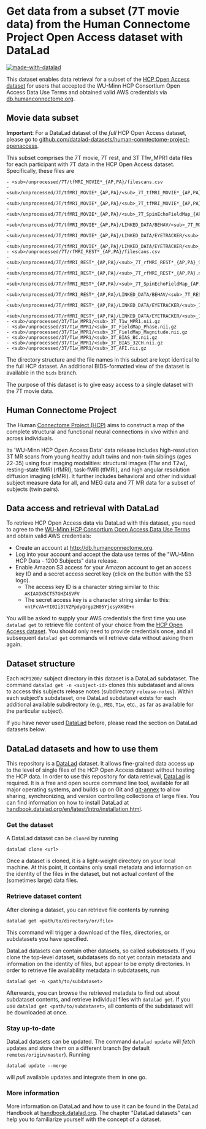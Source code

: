 # Get data from a subset (7T movie data) from the Human Connectome Project Open Access dataset with DataLad

[![made-with-datalad](https://www.datalad.org/badges/made_with.svg)](https://datalad.org)

This dataset enables data retrieval for a subset of the
[HCP Open Access dataset](https://registry.opendata.aws/hcp-openaccess/) for users
that accepted the WU-Minn HCP Consortium Open Access Data Use Terms and obtained
valid AWS credentials via [db.humanconnectome.org](http://db.humanconnectome.org).

## Movie data subset
**Important**: For a DataLad dataset of the *full* HCP Open Access dataset,
please go to
[github.com/datalad-datasets/human-conntectome-project-openaccess](https://github.com/datalad-datasets/human-connectome-project-openaccess).

This subset comprises the 7T movie, 7T rest, and 3T T1w_MPR1 data files for each
participant with 7T data in the HCP Open Access dataset.
Specifically, these files are

```
- <sub>/unprocessed/7T/tfMRI_MOVIE*_{AP,PA}/filescans.csv
- <sub>/unprocessed/7T/tfMRI_MOVIE*_{AP,PA}/<sub>_7T_tfMRI_MOVIE*_{AP,PA}_SBRef.nii.gz
- <sub>/unprocessed/7T/tfMRI_MOVIE*_{AP,PA}/<sub>_7T_tfMRI_MOVIE*_{AP,PA}.nii.gz
- <sub>/unprocessed/7T/tfMRI_MOVIE*_{AP,PA}/<sub>_7T_SpinEchoFieldMap_{AP,PA}.nii.gz
- <sub>/unprocessed/7T/tfMRI_MOVIE*_{AP,PA}/LINKED_DATA/BEHAV/<sub>_7T_MOV*_behav.xml
- <sub>/unprocessed/7T/tfMRI_MOVIE*_{AP,PA}/LINKED_DATA/EYETRACKER/<sub>_7T_MOV*_eyetrack.asc
- <sub>/unprocessed/7T/tfMRI_MOVIE*_{AP,PA}/LINKED_DATA/EYETRACKER/<sub>_7T_MOV*_eyetrack_summary.csv
- <sub>/unprocessed/7T/rfMRI_REST*_{AP,PA}/filescans.csv
- <sub>/unprocessed/7T/rfMRI_REST*_{AP,PA}/<sub>_7T_rfMRI_REST*_{AP,PA}_SBRef.nii.gz
- <sub>/unprocessed/7T/rfMRI_REST*_{AP,PA}/<sub>_7T_rfMRI_REST*_{AP,PA}.nii.gz
- <sub>/unprocessed/7T/rfMRI_REST*_{AP,PA}/<sub>_7T_SpinEchoFieldMap_{AP,PA}.nii.gz
- <sub>/unprocessed/7T/rfMRI_REST*_{AP,PA}/LINKED_DATA/BEHAV/<sub>_7T_REST*_behav.xml
- <sub>/unprocessed/7T/rfMRI_REST*_{AP,PA}/LINKED_DATA/EYETRACKER/<sub>_7T_REST*_eyetrack.asc
- <sub>/unprocessed/7T/rfMRI_REST*_{AP,PA}/LINKED_DATA/EYETRACKER/<sub>_7T_REST*_eyetrack_summary.csv
- <sub>/unprocessed/3T/T1w_MPR1/<sub>_3T_T1w_MPR1.nii.gz
- <sub>/unprocessed/3T/T1w_MPR1/<sub>_3T_FieldMap_Phase.nii.gz
- <sub>/unprocessed/3T/T1w_MPR1/<sub>_3T_FieldMap_Magnitude.nii.gz
- <sub>/unprocessed/3T/T1w_MPR1/<sub>_3T_BIAS_BC.nii.gz
- <sub>/unprocessed/3T/T1w_MPR1/<sub>_3T_BIAS_32CH.nii.gz
- <sub>/unprocessed/3T/T1w_MPR1/<sub>_3T_AFI.nii.gz
```

The directory structure and the file names in this subset are kept identical to
the full HCP dataset. An additional BIDS-formatted view of the dataset is
available in the `bids` branch.

The purpose of this dataset is to give easy access to a single dataset with the
7T movie data.

## Human Connectome Project

The Human [Connectome Project (HCP)](http://www.humanconnectomeproject.org/about/)
aims to construct a map of the complete structural and functional neural
connections in vivo within and across individuals.

Its 'WU-Minn HCP Open Access Data' data release includes high-resolution 3T MR
scans from young healthy adult twins and non-twin siblings (ages 22-35) using
four imaging modalities: structural images (T1w and T2w), resting-state fMRI (rfMRI),
task-fMRI (tfMRI), and high angular resolution diffusion imaging (dMRI). It
further includes behavioral and other individual subject measure data for all,
and MEG data and 7T MR data for a subset of subjects (twin pairs).

## Data access and retrieval with DataLad

To retrieve HCP Open Access data via DataLad with this dataset, you need to agree
to the [WU-Minn HCP Consortium Open Access Data Use Terms](./DATA_USE_AGREEMENT.md)
and obtain valid AWS credentials:

- Create an account at http://db.humanconnectome.org.
- Log into your account and accept the data use terms of the "WU-Minn HCP Data -
  1200 Subjects" data release.
- Enable Amazon S3 access for your Amazon account to get an access key ID
  and a secret access secret key (click on the button with the S3 logo).
  - The access key ID is a character string similar to this: ``AKIAXOX5CT57GHZ4SVFV``
  - The secret access key is a character string similar to this: ``vntFcVA+YI0Ii3tVZPpdyQrgp2H05YjesyXKGE+n``

You will be asked to supply your AWS credentials the first time you use `datalad get`
to retrieve file content of your choice from
the [HCP Open Access dataset](https://registry.opendata.aws/hcp-openaccess/). You
should only need to provide credentials once, and all subsequent `datalad get` commands
will retrieve data without asking them again.

## Dataset structure

Each ``HCP1200/`` subject directory in this dataset is a DataLad subdataset. The
command `datalad get -n <subject-id>` clones this subdataset and allows to
access this subjects release notes (subdirectory `release-notes`). Within each
subject's subdataset, one DataLad subdataset exists for each additional
available subdirectory (e.g., ``MEG``, ``T1w``, etc., as far as available
for the particular subject).

If you have never used [DataLad](https://www.datalad.org/) before, please read the
section on DataLad datasets below.

## DataLad datasets and how to use them

This repository is a [DataLad](https://www.datalad.org/) dataset. It allows fine-grained
data access up to the level of single files of the HCP Open Access dataset without hosting
the HCP data. In order to use this repository for data retrieval,
[DataLad](https://www.datalad.org/) is required. It is a free and open source command line
tool, available for all major operating systems, and builds up on Git and
[git-annex](https://git-annex.branchable.com/) to allow sharing, synchronizing, and version
controlling collections of large files. You can find information on how to install DataLad
at [handbook.datalad.org/en/latest/intro/installation.html](http://handbook.datalad.org/en/latest/intro/installation.html).

### Get the dataset

A DataLad dataset can be `cloned` by running

```
datalad clone <url>
```
Once a dataset is cloned, it is a light-weight directory on your local machine.
At
this point,
it contains only small metadata and information on the identity of the files in the dataset,
but not actual *content* of the (sometimes large) data files.

### Retrieve dataset content

After cloning a dataset, you can retrieve file contents by running
```
datalad get <path/to/directory/or/file>
```
This command will trigger a download of the files, directories, or subdatasets you have specified.

DataLad datasets can contain other datasets, so called *subdatasets*. If you clone the top-level
dataset, subdatasets do not yet contain metadata and information on the identity of files,
but appear to be empty directories. In order to retrieve file availability metadata in
subdatasets, run

```
datalad get -n <path/to/subdataset>
```
Afterwards, you can browse the retrieved metadata to find out about subdataset contents, and
retrieve individual files with `datalad get`. If you use `datalad get <path/to/subdataset>`,
all contents of the subdataset will be downloaded at once.

### Stay up-to-date

DataLad datasets can be updated. The command `datalad update` will *fetch* updates and store them
on a different branch (by default `remotes/origin/master`). Running
```
datalad update --merge
```
will *pull* available updates and integrate them in one go.

### More information

More information on DataLad and how to use it can be found in the DataLad Handbook at
[handbook.datalad.org](http://handbook.datalad.org/en/latest/index.html). The chapter
"DataLad datasets" can help you to familiarize yourself with the concept of a dataset.
